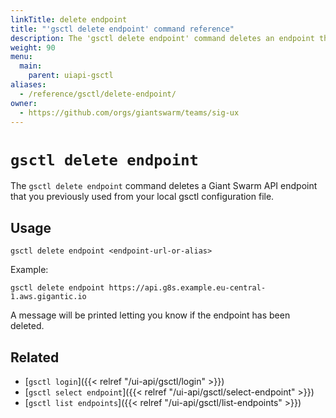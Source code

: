 ```yaml
---
linkTitle: delete endpoint
title: "'gsctl delete endpoint' command reference"
description: The 'gsctl delete endpoint' command deletes an endpoint that you previously used from the configuration.
weight: 90
menu:
  main:
    parent: uiapi-gsctl
aliases:
  - /reference/gsctl/delete-endpoint/
owner:
  - https://github.com/orgs/giantswarm/teams/sig-ux
---
```


# `gsctl delete endpoint`

The `gsctl delete endpoint` command deletes a Giant Swarm API endpoint that you previously used from your local gsctl configuration file.

## Usage

```nohighlight
gsctl delete endpoint <endpoint-url-or-alias>
```

Example:

```nohighlight
gsctl delete endpoint https://api.g8s.example.eu-central-1.aws.gigantic.io
```

A message will be printed letting you know if the endpoint has been deleted.

## Related

- [`gsctl login`]({{< relref "/ui-api/gsctl/login" >}})
- [`gsctl select endpoint`]({{< relref "/ui-api/gsctl/select-endpoint" >}})
- [`gsctl list endpoints`]({{< relref "/ui-api/gsctl/list-endpoints" >}})
